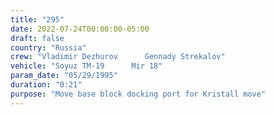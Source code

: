 ```yaml
---
title: "295"
date: 2022-07-24T00:00:00-05:00
draft: false
country: "Russia"
crew: "Vladimir Dezhurov      Gennady Strekalov"
vehicle: "Soyuz TM-19      Mir 18"
param_date: "05/29/1995"
duration: "0:21"
purpose: "Move base block docking port for Kristall move"
---
```

